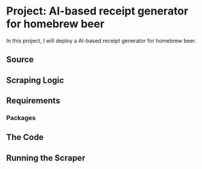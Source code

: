 # Project: AI-based receipt generator for homebrew beer

In this project, I will deploy a AI-based receipt generator for homebrew beer.
## Source
## Scraping Logic
## Requirements
### Packages
## The Code
## Running the Scraper
